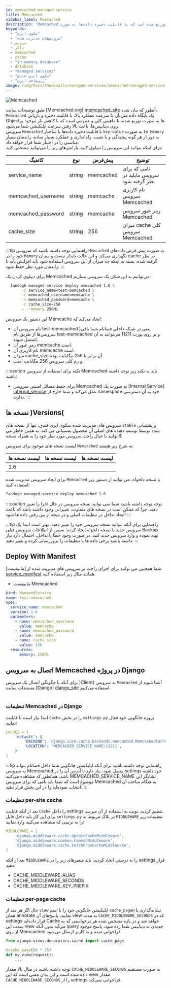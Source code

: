 ```yaml
---
id: memcached-managed-service
title: Memcached
sidebar_label: Memcached
description: 'Memcached یک پایگاه داده متن‌باز و توزیع شده است که با قابلیت ذخیره داده‌ها به صورت in-memory‍ باعث بالا رفتن سرعت ذخیره و بازیابی داده‌ها می‌شود.'
keywords:
  - "سکوی ابری"
  - "سرویس‌های مدیریت شده"
  - سرویس
  - داکر
  - memcached
  - cache
  - "in-memory database"
  - database
  - "managed services"
  - "سکوی ابری فندق"
  - "زیرساخت ابری"
image: /img/docs/thumbnails/managed-services/memcached-managed-service-thumbnail.png
---
```


![Memcached](/img/docs/memcached-managed-service.svg "Memcached")

طبق توضیحات سایت [Memcached.org] [memcached_site] آنطور که بیان شده، `Memcached` یک پایگاه داده متن‌باز، با سرعت عملکرد بالا، با قابلیت ذخیره و بازیابی Objectها به صورت توزیع شده، با ماهیتی کلی و عمومی است که با کاهش بار موجود بر روی دیتابیس‌ها، باعث بالا رفتن سرعت اپلیکیشن شما می‌شود.<br/>
سرویس `Memcached` با قابلیت ذخیره داده‌ها با ساختار `key-value` به صورت `In Memory` به دور از هر گونه پیچیدگی و با نصب، راه‌اندازی و عملکرد بسیار ساده، راندمان بسیار مناسبی را در اختیار شما قرار خواهد داد.<br/>
برای اینکه بتوانید این سرویس را دیپلوی کنید، پارامتر‌های زیر را می‌توانید مشخص کنید:

|کانفیگ|نوع|پیش‌فرض|توضیح|
|---	|---	|---	|---	|
|service_name| string| memcached| نامی که برای سرویس مایلید در نظر گرفته شود|
|memcached_username| string| memcache| نام کاربری سرویس Memcached|
|memcached_password| string| memcache| رمز عبور سرویس Memcached|
|cache_size| string | 256| میزان cache کلی سرویس Memcached|

:::tip راهنمایی
توجه داشته باشید که سرویس ‌`Memcached` به صورت پیش فرض داده‌های خود را در `Memory` نگهداری می‌کند و این حالت پایدار نیست و میزان cache در نظر گرفته شده، بسته به اینکه چه میزان از این سرویس استفاده شود باید افزایش یابد تا راندمان مورد نظر حفظ شود.
:::

برای دیپلوی کردن یک Memcached می‌توانیم به این شکل یک سرویس بسازیم:

```bash
  fandogh managed-service deploy memcached 1.6 \
       -c service_name=test-memcached \
       -c memcached_username=memcache \
       -c memcached_password=memcache \
       -c cache_size=256
       - --memory 256Mi
```

این دستور یک سرویس Memcache ایجاد می‌کند که:
- نام سرویس آن test-memcached )یعنی در شبکه داخلی فضانام شما باقی سرویس‌ها از طریق نام test-memcached و بر روی پورت 11211 می‌توانند به آن متصل شوند(.
- رمز عبور آن memcache است.
- نام کاربری آن memcache است.
- میزان cache_size آن برابر با 256 مگابایت بوده
- و رم کلی سرویس 256 مگابایت است.

:::caution نکته
برای استفاده از سرویس Memcached باید به نکته زیر توجه داشته باشید:
- برای حفط مسائل امنیتی سرویس Memcached به صورت یک [Internal Service] [internal_service] عمل می‌کند و شما خارج از namespace خود به آن دسترسی ندارید.
:::

## نسخه ها )Versions(
سرویس های مدیریت شده سکوی ابری فندق، تنها از نسخه های `stable` و پشتیبانی شده توسط توسعه  دهنده های اصلی آن محصول پشتیبانی می کند. به همین خاطر می توانید با خیال راحت سرویس مورد نظر خود را به همراه نسخه $

لیست نسخه های موجود برای سرویس `Memcached` به شرح زیر هستند:

|لیست نسخه ها|لیست نسخه ها |لیست نسخه ها |
|--- |--- |---|
|1.6 |||

برای ایجاد سرویس مدیریت شده `Memcached` با نسخه دلخواه، می توانید از دستور زیر استفاده کنید:

```bash
fandogh managed-service deploy memcached 1.6
```

:::caution توجه
توجه داشته باشید شما نمی توانید نسخه سرویس در حال اجرا را تغییر دهید. چرا که ممکن است در نسخه های متفاوت، تغییراتی وجود داشته باشد که باعث ایجاد تداخل در تنظیمات اصلی و در نتیجه از بین رفتن داده ها شود!
:::

:::tip راهنمایی
برای آنکه بتوانید نسخه سرویس خود را تغییر دهید، بهتر است ابتدا یک سرویس جدید با نسخه دلخواه ایجاد کرده؛ سپس از اطلاعات سرویس قبلی Backup تهیه نموده و وارد سرویس جدید کنید.
در صورت وجود خطا یا تداخل، احتمال دارد نیاز داشته باشید برخی داده ها یا تنظیمات را بروزرسانی کرده و تغییر دهید.
:::



## Deploy With Manifest
  
شما همچنین می توانید برای اجرای راحت تر سرویس های مدیریت شده از [مانیفست] [service_manifest] همانند مثال زیر استفاده کنید.

- مانیفست Memcached

```yaml title="memcached_deployment.yml"
kind: ManagedService
name: test-memcached
spec:
  service_name: memcached
  version: 1.6
  parameters:
    - name: memcached_username
      value: memcache
    - name: memcached_password
      value: memcache
    - name: cache_size
      value: 256
  resources:
      memory: 256Mi
```

## اتصال به سرویس Memcached در پروژه Django
برای آنکه با چگونگی اتصال یک سرویس )Client( به سرویس `Memcached` آشنا شوید از مستندات سایت [Django] [django_site] استفاده می‌کنیم.<br/><br/>

### تنظیمات Memcached در Django
ابتدا نیاز است تا قابلیت `Cache` را در بخش `settings.py` پروژه جانگویی خود فعال نمایید:

```yaml title='settings.py'
CACHES = {
    'default': {
        'BACKEND': 'django.core.cache.backends.memcached.MemcachedCache',
        'LOCATION': 'MEMCACHED_SERVICE_NAME:11211',
    }
}
```

:::tip راهنمایی
توجه داشته باشید برای آنکه اپلیکیشن جانگویی شما داخل فضانام بتواند به سرویس Memcached متصل شود، نیاز دارد تا آدرس آن را در settings خود داشته باشد.
همانطور که مشاهده می‌کنید MEMCACHED_SERVICE_NAME نشانگر این موضوع است که شما باید نامی که برای سرویس Memcached به هنگام ساخت آن انتخاب نموده‌اید را در این بخش قرار دهید.
:::

### تنظیمات per-site cache
بعد از آنکه قابلیت `Cache` را داخل settings تنظیم کردید، نوبت به استفاده از آن میرسد.<br/>
برای این کار باید داخل فایل `settings.py` در بلاک مربوط به `MIDDLEWARE` تنظیمات زیر را به ترتیبی که مشاهده می‌کنید وارد نمایید:

```yaml title='settings.py'
MIDDLEWARE = [
    'django.middleware.cache.UpdateCacheMiddleware',
    'django.middleware.common.CommonMiddleware',
    'django.middleware.cache.FetchFromCacheMiddleware',
]
```
بعد از آنکه `MIDDLEWARE` را به درستی ایجاد کردید، باید متغیرهای زیر را در settings قرار دهید:

* CACHE_MIDDLEWARE_ALIAS
* CACHE_MIDDLEWARE_SECONDS
* CACHE_MIDDLEWARE_KEY_PREFIX

### تنظیمات per-page cache
حال اگر هر متد از `view` اپلیکیشن جانگویی خود را با اسم `cache_page@` نشانه‌گذاری یا همان annotate نمایید، پاسخ‌های آن view به مدت `CACHE_MIDDLEWARE_SECONDS` که در settings قرار داده‌اید Cache خواهد شد و در بازه مشخص شده هر درخواستی که به سمت این view می‌آید بدون آنکه query جدیدی به دیتابیس شما زده شود، پاسخ موجود از روی Memcached فراخوانی شده و به کاربر ارسال می‌شود.

```python title='ptyhon view.py'
from django.views.decorators.cache import cache_page

@cache_page(60 * 15)
def my_view(request):
    ...
```

توجه داشته باشید در مثال بالا مقدار `CACHE_MIDDLEWARE_SECONDS` به صورت مستقیم داده شده است و این بدان معنی است که این view مقدار `CACHE_MIDDLEWARE_SECONDS` را از settings فراخوانی نمی‌کند.


[memcached_site]: https://memcached.org
[django_site]: https://docs.djangoproject.com/en/3.1/topics/cache/
[service_manifest]: /docs/services/service-manifest
[internal_service]: /docs/services/services#%DB%B1--%D8%B3%D8%B1%D9%88%DB%8C%D8%B3-%D9%87%D8%A7%DB%8C-%D8%AF%D8%A7%D8%AE%D9%84%DB%8C-%DB%8C%D8%A7-internal-service

